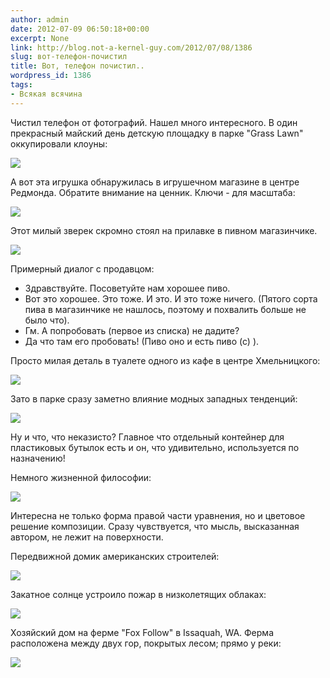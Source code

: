 ```yaml
---
author: admin
date: 2012-07-09 06:50:18+00:00
excerpt: None
link: http://blog.not-a-kernel-guy.com/2012/07/08/1386
slug: вот-телефон-почистил
title: Вот, телефон почистил..
wordpress_id: 1386
tags:
- Всякая всячина
---
```


Чистил телефон от фотографий. Нашел много интересного. В один прекрасный майский день детскую площадку в парке "Grass Lawn" оккупировали клоуны:

[![](/2012/07/clowns_at_grass_lawn-300x210.jpg)](/2012/07/clowns_at_grass_lawn.jpg)

А вот эта игрушка обнаружилась в игрушечном магазине в центре Редмонда. Обратите внимание на ценник. Ключи - для масштаба:

[![](/2012/07/toy-266x300.jpg)](/2012/07/toy.jpg)

Этот милый зверек скромно стоял на прилавке в пивном магазинчике.

[![](/2012/07/day_na_pivo-236x300.jpg)](/2012/07/day_na_pivo.jpg)

Примерный диалог с продавцом:
- Здравствуйте. Посоветуйте нам хорошее пиво.
- Вот это хорошее. Это тоже. И это. И это тоже ничего. (Пятого сорта пива в магазинчике не нашлось, поэтому и похвалить больше не было что).
- Гм. А попробовать (первое из списка) не дадите?
- Да что там его пробовать! (Пиво оно и есть пиво (с) ).

Просто милая деталь в туалете одного из кафе в центре Хмельницкого:

[![](/2012/07/sink-221x300.jpg)](/2012/07/sink.jpg)

Зато в парке сразу заметно влияние модных западных тенденций:

[![](/2012/07/recycling-300x220.jpg)](/2012/07/recycling.jpg)

Ну и что, что неказисто? Главное что отдельный контейнер для пластиковых бутылок есть и он, что удивительно, используется по назначению!

Немного жизненной философии:

[![](/2012/07/taras_plus_tanya-300x225.jpg)](/2012/07/taras_plus_tanya.jpg)

Интересна не только форма правой части уравнения, но и цветовое решение композиции. Сразу чувствуется, что мысль, высказанная автором, не лежит на поверхности.

Передвижной домик американских строителей:

[![](/2012/07/temp_housing-300x189.jpg)](/2012/07/temp_housing.jpg)

Закатное солнце устроило пожар в низколетящих облаках:

[![](/2012/07/sunset_fire-300x225.jpg)](/2012/07/sunset_fire.jpg)

Хозяйский дом на ферме "Fox Follow" в Issaquah, WA. Ферма расположена между двух гор, покрытых лесом; прямо у реки:

[![](/2012/07/fox_hollow_farm_house-300x225.jpg)](/2012/07/fox_hollow_farm_house.jpg)

